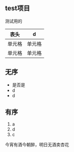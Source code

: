 ## test项目
测试用的



| 表头 | d 
|  ----  | ----  |
| 单元格  | 单元格 |
| 单元格  | 单元格 |

## 无序
- 是否是
- d
- d

## 有序
1. a
2. d
3. c

 今宵有酒今朝醉，明日无酒卖杏花
